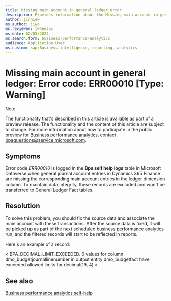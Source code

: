 ```yaml
---
title: Missing main account in general ledger error
description: Provides information about the Missing main account in general ledger error (error code ERR00010) in Business performance analytics in Microsoft Dynamics 365 Finance.
author: jinniew
ms.author: jiwo
ms.reviewer: twheeloc 
ms.date: 02/05/2024
ms.search.form: business-performance-analytics
audience: Application User
ms.custom: sap:Business intelligence, reporting, analytics
---
```

# Missing main account in general ledger: Error code: ERR00010 [Type: Warning]

> [!NOTE]
> The functionality that's described in this article is available as part of a preview release. The functionality and the content of this article are subject to change. For more information about how to participate in the public preview for [Business performance analytics](/dynamics365/finance/business-performance-analytics/business-performance-analytics-home-page), contact <bpaquestions@service.microsoft.com>.

## Symptoms

Error code *ERR00010* is logged in the **Bpa self help logs** table in Microsoft Dataverse when general journal account entries in Dynamics 365 Finance are missing the corresponding main account entries in the ledger dimension column. To maintain data integrity, these records are excluded and won't be transferred to General Ledger Fact tables.

## Resolution

To solve this problem, you should fix the source data and associate the main account with these transactions. After the source data is fixed, it will be picked up as part of the next scheduled business performance analytics run, and the filtered records will start to be reflected in reports.

Here's an example of a record:

< BPA_DECIMAL_LIMIT_EXCEEDED. 6 values for column dmo_budgetjournallinenumber in output entity dmo_budgetfact have exceeded allowed limits for decimal(19, 4) >

## See also

[Business performance analytics self-help](business-performance-analytics-self-help-overview.md)
